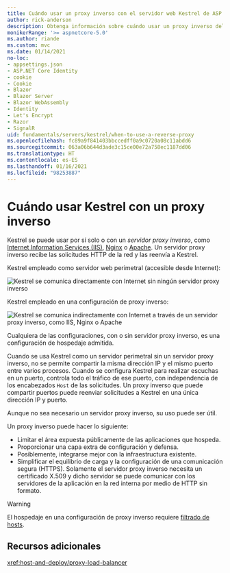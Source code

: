 ```yaml
---
title: Cuándo usar un proxy inverso con el servidor web Kestrel de ASP.NET Core
author: rick-anderson
description: Obtenga información sobre cuándo usar un proxy inverso delante de Kestrel, el servidor web multiplataforma para ASP.NET Core.
monikerRange: '>= aspnetcore-5.0'
ms.author: riande
ms.custom: mvc
ms.date: 01/14/2021
no-loc:
- appsettings.json
- ASP.NET Core Identity
- cookie
- Cookie
- Blazor
- Blazor Server
- Blazor WebAssembly
- Identity
- Let's Encrypt
- Razor
- SignalR
uid: fundamentals/servers/kestrel/when-to-use-a-reverse-proxy
ms.openlocfilehash: fc89a9f841403bbccedff0a9c0720a08c11abdd6
ms.sourcegitcommit: 063a06b644d3ade3c15ce00e72a758ec1187dd06
ms.translationtype: HT
ms.contentlocale: es-ES
ms.lasthandoff: 01/16/2021
ms.locfileid: "98253887"
---
```

# <a name="when-to-use-kestrel-with-a-reverse-proxy"></a>Cuándo usar Kestrel con un proxy inverso

Kestrel se puede usar por sí solo o con un *servidor proxy inverso*, como [Internet Information Services (IIS)](https://www.iis.net/), [Nginx](https://nginx.org) o [Apache](https://httpd.apache.org/). Un servidor proxy inverso recibe las solicitudes HTTP de la red y las reenvía a Kestrel.

Kestrel empleado como servidor web perimetral (accesible desde Internet):

![Kestrel se comunica directamente con Internet sin ningún servidor proxy inverso](_static/kestrel-to-internet2.png)

Kestrel empleado en una configuración de proxy inverso:

![Kestrel se comunica indirectamente con Internet a través de un servidor proxy inverso, como IIS, Nginx o Apache](_static/kestrel-to-internet.png)

Cualquiera de las configuraciones, con o sin servidor proxy inverso, es una configuración de hospedaje admitida.

Cuando se usa Kestrel como un servidor perimetral sin un servidor proxy inverso, no se permite compartir la misma dirección IP y el mismo puerto entre varios procesos. Cuando se configura Kestrel para realizar escuchas en un puerto, controla todo el tráfico de ese puerto, con independencia de los encabezados `Host` de las solicitudes. Un proxy inverso que puede compartir puertos puede reenviar solicitudes a Kestrel en una única dirección IP y puerto.

Aunque no sea necesario un servidor proxy inverso, su uso puede ser útil.

Un proxy inverso puede hacer lo siguiente:

* Limitar el área expuesta públicamente de las aplicaciones que hospeda.
* Proporcionar una capa extra de configuración y defensa.
* Posiblemente, integrarse mejor con la infraestructura existente.
* Simplificar el equilibrio de carga y la configuración de una comunicación segura (HTTPS). Solamente el servidor proxy inverso necesita un certificado X.509 y dicho servidor se puede comunicar con los servidores de la aplicación en la red interna por medio de HTTP sin formato.

> [!WARNING]
> El hospedaje en una configuración de proxy inverso requiere [filtrado de hosts](xref:fundamentals/servers/kestrel/host-filtering).

## <a name="additional-resources"></a>Recursos adicionales

<xref:host-and-deploy/proxy-load-balancer>

